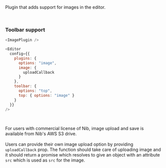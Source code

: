 Plugin that adds support for images in the editor.

<br />

### Toolbar support

```js
<ImagePlugin />
```

```js static
<Editor
  config={{
    plugins: {
      options: "image",
      image: {
        uploadCallback
      }
    },
    toolbar: {
      options: "top",
      top: { options: "image" }
    }
  }}
/>
```

<br />

For users with commercial license of Nib, image upload and save is available from Nib's AWS S3 drive.
<br /><br />
Users can provide their own image upload option by providing `uploadCallback` prop. The function should take care of uploading image and it should return a promise which resolves to give an object with an attribute `src` which is used as `src` for the image.
